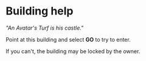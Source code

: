 # Building help

*"An Avatar's Turf is his castle."*

Point at this building and select **GO** to try to enter.

If you can't, the building may be locked by the owner.
